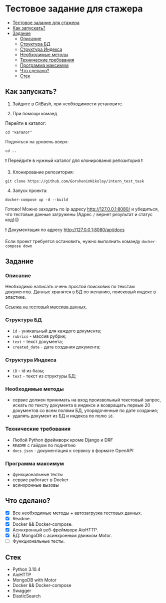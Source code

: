 # Тестовое задание для стажера

- [Тестовое задание для стажера](#тестовое-задание-для-стажера)
- [Как запускать?](#как-запускать)
- [Задание](#задание)
   - [Описание](#описание)
   - [Структура БД](#структура-бд)
   - [Структура Индекса](#структура-индекса)
   - [Необходимые методы](#необходимые-методы)
   - [Технические требования](#технические-требования)
   - [Программа максимум](#программа-максимум)
   - [Что сделано?](#что-сделано)
  - [Стек](#стек)

## Как запускать?

1. Зайдите в GitBash, при необходимости установите.

2. При помощи команд 

Перейти в каталог:
```
cd "каталог"
```
Подняться на уровень вверх:
```
cd .. 
```
:exclamation: Перейдите в нужный каталог для клонирования репозитория :exclamation:

3. Клонирование репозитория:
```
git clone https://github.com/GorsheninNikolay/intern_test_task
```

4. Запуск проекта:
```
docker-compose up -d --build
```

Готово! Можно заходить по ip адресу http://127.0.0.1:8080/ и убедиться, 
что тестовые данные загружены (Адрес ```/``` вернет результат и статус код):wink:

:exclamation: Документация по адресу http://127.0.0.1:8080/api/docs

Если проект требуется остановить, нужно выполнить команду ```docker-compose down```

## Задание

### Описание

Необходимо написать очень простой поисковик по текстам документов.
Данные хранятся в БД по желанию, поисковый индекс в эластике. 

[Ссылка на тестовый массива данных.](https://drive.google.com/uc?export=download&confirm=s5vl&id=1O5rOunfzkkF4vIZXk3WCbb6A2XpRPDt1)

### Структура БД

- `id` - уникальный для каждого документа;
- `rubrics` - массив рубрик;
- `text` - текст документа;
- `created_date` - дата создания документа;

### Структура Индекса

- `iD` - id из базы;
- `text` - текст из структуры БД;

### Необходимые методы

- сервис должен принимать на вход произвольный текстовый запрос, искать по тексту документа в индексе и возвращать первые 20 документов со всем полями БД, упорядоченные по дате создания;
- удалять документ из БД и индекса по полю  `id`.

### Технические требования

- Любой Python фреймворк кроме Django и DRF
- `README` с гайдом по поднятию
- `docs.json` - документация к сервису в формате OpenAPI

### Программа максимум

- функциональные тесты
- сервис работает в Docker
- асинхронные вызовы

## Что сделано?

- [x] Все необходимые методы + автозагрузка тестовых данных.
- [x] Readme.
- [x] Docker && Docker-compose.
- [x] Асинхронный веб-фреймворк AioHTTP.
- [x] БД: MongoDB с асинхронным движком Motor.
- [ ] Функциональные тесты.

## Стек

- Python 3.10.4
- AioHTTP
- MongoDB with Motor
- Docker && Docker-compose
- Swagger
- ElasticSearch
